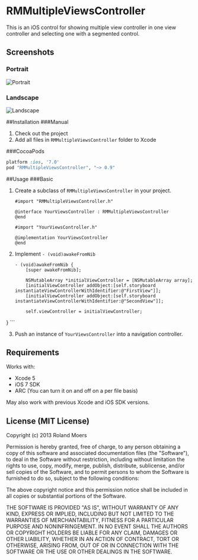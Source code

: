 RMMultipleViewsController
=============================

This is an iOS control for showing multiple view controller in one view controller and selecting one with a segmented control.

## Screenshots
### Portrait
![Portrait](http://cooperrs.github.io/RMMultipleViewsController/Images/Screen1.png)

### Landscape
![Landscape](http://cooperrs.github.io/RMMultipleViewsController/Images/Screen2.png)

##Installation
###Manual
1. Check out the project
2. Add all files in `RMMultipleViewsController` folder to Xcode

###CocoaPods
```ruby
platform :ios, '7.0'
pod "RMMultipleViewsController", "~> 0.9"
```

##Usage
###Basic
1. Create a subclass of `RMMultipleViewsController` in your project.
	
	```objc
	#import "RMMultipleViewsController.h"
	
	@interface YourViewsController : RMMultipleViewsController
	@end
	```
	
	```objc
	#import "YourViewsController.h"
	
	@implementation YourViewsController
	@end
	```
	
2. Implement `- (void)awakeFromNib`
	```objc
	- (void)awakeFromNib {
    	[super awakeFromNib];
    	
    	NSMutableArray *initialViewController = [NSMutableArray array];
    	[initialViewController addObject:[self.storyboard instantiateViewControllerWithIdentifier:@"FirstView"]];
    	[initialViewController addObject:[self.storyboard instantiateViewControllerWithIdentifier:@"SecondView"]];
    	
    	self.viewController = initialViewController;
}
	```
	
3. Push an instance of `YourViewsController` into a navigation controller.

## Requirements
Works with:

* Xcode 5
* iOS 7 SDK
* ARC (You can turn it on and off on a per file basis)

May also work with previous Xcode and iOS SDK versions.

## License (MIT License)
Copyright (c) 2013 Roland Moers

Permission is hereby granted, free of charge, to any person obtaining a copy
of this software and associated documentation files (the "Software"), to deal
in the Software without restriction, including without limitation the rights
to use, copy, modify, merge, publish, distribute, sublicense, and/or sell
copies of the Software, and to permit persons to whom the Software is
furnished to do so, subject to the following conditions:

The above copyright notice and this permission notice shall be included in
all copies or substantial portions of the Software.

THE SOFTWARE IS PROVIDED "AS IS", WITHOUT WARRANTY OF ANY KIND, EXPRESS OR
IMPLIED, INCLUDING BUT NOT LIMITED TO THE WARRANTIES OF MERCHANTABILITY,
FITNESS FOR A PARTICULAR PURPOSE AND NONINFRINGEMENT. IN NO EVENT SHALL THE
AUTHORS OR COPYRIGHT HOLDERS BE LIABLE FOR ANY CLAIM, DAMAGES OR OTHER
LIABILITY, WHETHER IN AN ACTION OF CONTRACT, TORT OR OTHERWISE, ARISING FROM,
OUT OF OR IN CONNECTION WITH THE SOFTWARE OR THE USE OR OTHER DEALINGS IN
THE SOFTWARE.
